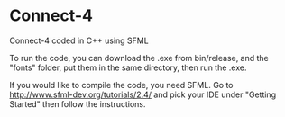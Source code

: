 # Connect-4

Connect-4 coded in C++ using SFML

To run the code, you can download the .exe from bin/release, and the "fonts" folder, put them in the same directory, then run the .exe.

If you would like to compile the code, you need SFML. Go to http://www.sfml-dev.org/tutorials/2.4/ and pick your IDE under "Getting Started" then follow the instructions.

